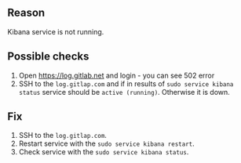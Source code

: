 ## Reason

Kibana service is not running.

## Possible checks

1. Open https://log.gitlab.net and login - you can see 502 error
1. SSH to the `log.gitlap.com` and if in results of `sudo service kibana status` service should be `active (running)`. Otherwise it is down.

## Fix

1. SSH to the `log.gitlap.com`.
2. Restart service with the `sudo service kibana restart`.
3. Check service with the `sudo service kibana status`.
